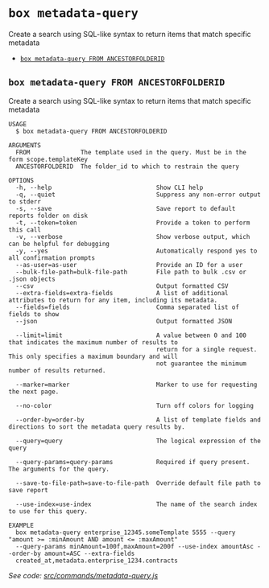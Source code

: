 `box metadata-query`
====================

Create a search using SQL-like syntax to return items that match specific metadata

* [`box metadata-query FROM ANCESTORFOLDERID`](#box-metadata-query-from-ancestorfolderid)

## `box metadata-query FROM ANCESTORFOLDERID`

Create a search using SQL-like syntax to return items that match specific metadata

```
USAGE
  $ box metadata-query FROM ANCESTORFOLDERID

ARGUMENTS
  FROM              The template used in the query. Must be in the form scope.templateKey
  ANCESTORFOLDERID  The folder_id to which to restrain the query

OPTIONS
  -h, --help                             Show CLI help
  -q, --quiet                            Suppress any non-error output to stderr
  -s, --save                             Save report to default reports folder on disk
  -t, --token=token                      Provide a token to perform this call
  -v, --verbose                          Show verbose output, which can be helpful for debugging
  -y, --yes                              Automatically respond yes to all confirmation prompts
  --as-user=as-user                      Provide an ID for a user
  --bulk-file-path=bulk-file-path        File path to bulk .csv or .json objects
  --csv                                  Output formatted CSV
  --extra-fields=extra-fields            A list of additional attributes to return for any item, including its metadata.
  --fields=fields                        Comma separated list of fields to show
  --json                                 Output formatted JSON

  --limit=limit                          A value between 0 and 100 that indicates the maximum number of results to
                                         return for a single request. This only specifies a maximum boundary and will
                                         not guarantee the minimum number of results returned.

  --marker=marker                        Marker to use for requesting the next page.

  --no-color                             Turn off colors for logging

  --order-by=order-by                    A list of template fields and directions to sort the metadata query results by.

  --query=query                          The logical expression of the query

  --query-params=query-params            Required if query present. The arguments for the query.

  --save-to-file-path=save-to-file-path  Override default file path to save report

  --use-index=use-index                  The name of the search index to use for this query.

EXAMPLE
  box metadata-query enterprise_12345.someTemplate 5555 --query "amount >= :minAmount AND amount <= :maxAmount" 
  --query-params minAmount=100f,maxAmount=200f --use-index amountAsc --order-by amount=ASC --extra-fields 
  created_at,metadata.enterprise_1234.contracts
```

_See code: [src/commands/metadata-query.js](https://github.com/box/boxcli/blob/v3.15.0/src/commands/metadata-query.js)_
